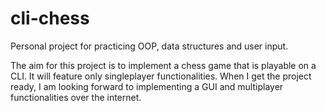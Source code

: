 # cli-chess

Personal project for practicing OOP, data structures and user input.

The aim for this project is to implement a chess game that is playable on a CLI. It will feature only singleplayer functionalities. When I get the project ready, I am looking forward to implementing a GUI and multiplayer functionalities over the internet.
